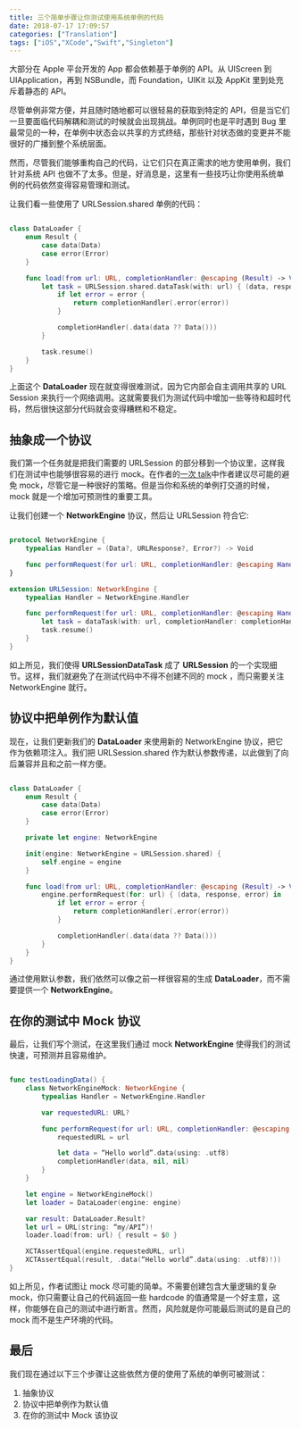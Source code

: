 ```yaml
---
title: 三个简单步骤让你测试使用系统单例的代码
date: 2018-07-17 17:09:57
categories: ["Translation"]
tags: ["iOS","XCode","Swift","Singleton"]
---
```



大部分在 Apple 平台开发的 App 都会依赖基于单例的 API。从 UIScreen 到 UIApplication，再到 NSBundle，而 Foundation，UIKit 以及 AppKit 里到处充斥着静态的 API。

尽管单例非常方便，并且随时随地都可以很轻易的获取到特定的 API，但是当它们一旦要面临代码解耦和测试的时候就会出现挑战。单例同时也是平时遇到 Bug 里最常见的一种，在单例中状态会以共享的方式终结，那些针对状态做的变更并不能很好的广播到整个系统层面。

然而，尽管我们能够重构自己的代码，让它们只在真正需求的地方使用单例，我们针对系统 API 也做不了太多。但是，好消息是，这里有一些技巧让你使用系统单例的代码依然变得容易管理和测试。

让我们看一些使用了 URLSession.shared 单例的代码：


``` Swift

class DataLoader {
    enum Result {
        case data(Data)
        case error(Error)
    }

    func load(from url: URL, completionHandler: @escaping (Result) -> Void) {
        let task = URLSession.shared.dataTask(with: url) { (data, response, error) in
            if let error = error {
                return completionHandler(.error(error))
            }

            completionHandler(.data(data ?? Data()))
        }

        task.resume()
    }
}

```

上面这个 **DataLoader** 现在就变得很难测试，因为它内部会自主调用共享的 URL Session 来执行一个网络调用。这就需要我们为测试代码中增加一些等待和超时代码，然后很快这部分代码就会变得糟糕和不稳定。

## 抽象成一个协议

我们第一个任务就是把我们需要的 URLSession 的部分移到一个协议里，这样我们在测试中也能够很容易的进行 mock。在作者的[一次 talk](http://www.ustream.tv/recorded/101118612)中作者建议尽可能的避免 mock，尽管它是一种很好的策略。但是当你和系统的单例打交道的时候，mock 就是一个增加可预测性的重要工具。

让我们创建一个 **NetworkEngine** 协议，然后让 URLSession 符合它:

``` Swift

protocol NetworkEngine {
    typealias Handler = (Data?, URLResponse?, Error?) -> Void

    func performRequest(for url: URL, completionHandler: @escaping Handler)
}

extension URLSession: NetworkEngine {
    typealias Handler = NetworkEngine.Handler

    func performRequest(for url: URL, completionHandler: @escaping Handler) {
        let task = dataTask(with: url, completionHandler: completionHandler)
        task.resume()
    }
}

```

如上所见，我们使得 **URLSessionDataTask** 成了 **URLSession** 的一个实现细节。这样，我们就避免了在测试代码中不得不创建不同的 mock ，而只需要关注 NetworkEngine 就行。

## 协议中把单例作为默认值

现在，让我们更新我们的 **DataLoader** 来使用新的 NetworkEngine 协议，把它作为依赖项注入。我们把 URLSession.shared 作为默认参数传递，以此做到了向后兼容并且和之前一样方便。

``` Swift

class DataLoader {
    enum Result {
        case data(Data)
        case error(Error)
    }

    private let engine: NetworkEngine

    init(engine: NetworkEngine = URLSession.shared) {
        self.engine = engine
    }

    func load(from url: URL, completionHandler: @escaping (Result) -> Void) {
        engine.performRequest(for: url) { (data, response, error) in
            if let error = error {
                return completionHandler(.error(error))
            }

            completionHandler(.data(data ?? Data()))
        }
    }
}

```

通过使用默认参数，我们依然可以像之前一样很容易的生成 **DataLoader**，而不需要提供一个 **NetworkEngine**。

## 在你的测试中 Mock 协议

最后，让我们写个测试，在这里我们通过 mock **NetworkEngine** 使得我们的测试快速，可预测并且容易维护。

``` Swift

func testLoadingData() {
    class NetworkEngineMock: NetworkEngine {
        typealias Handler = NetworkEngine.Handler 

        var requestedURL: URL?

        func performRequest(for url: URL, completionHandler: @escaping Handler) {
            requestedURL = url

            let data = “Hello world”.data(using: .utf8)
            completionHandler(data, nil, nil)
        }
    }

    let engine = NetworkEngineMock()
    let loader = DataLoader(engine: engine)

    var result: DataLoader.Result?
    let url = URL(string: “my/API”)!
    loader.load(from: url) { result = $0 }

    XCTAssertEqual(engine.requestedURL, url)
    XCTAssertEqual(result, .data(“Hello world”.data(using: .utf8)!))
}

```

如上所见，作者试图让 mock 尽可能的简单。不需要创建包含大量逻辑的复杂 mock，你只需要让自己的代码返回一些 hardcode 的值通常是一个好主意，这样，你能够在自己的测试中进行断言。然而，风险就是你可能最后测试的是自己的 mock 而不是生产环境的代码。


## 最后

我们现在通过以下三个步骤让这些依然方便的使用了系统的单例可被测试：

1. 抽象协议
2. 协议中把单例作为默认值
3. 在你的测试中 Mock 该协议































